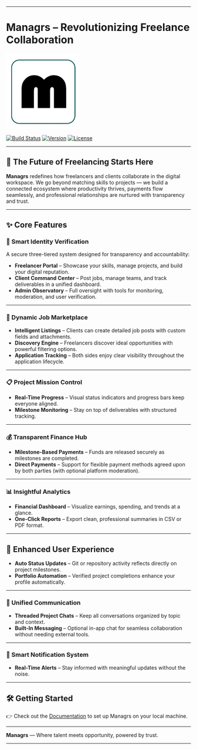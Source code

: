 
---

# **Managrs – Revolutionizing Freelance Collaboration**

<img src="./Code/Managr/src/assets/m_logo.jpg" alt="Managrs Logo" width="200"/>

[![Build Status](https://img.shields.io/travis/managrs/platform/master.svg)](https://travis-ci.org/managrs/platform)
[![Version](https://img.shields.io/badge/version-0.1.0-blue.svg)](https://github.com/managrs/platform/releases)
[![License](https://img.shields.io/badge/license-MIT-green.svg)](LICENSE)

---

## 🚀 The Future of Freelancing Starts Here

**Managrs** redefines how freelancers and clients collaborate in the digital workspace. We go beyond matching skills to projects — we build a connected ecosystem where productivity thrives, payments flow seamlessly, and professional relationships are nurtured with transparency and trust.

---

## ✨ Core Features

### 🔐 Smart Identity Verification

A secure three-tiered system designed for transparency and accountability:

* **Freelancer Portal** – Showcase your skills, manage projects, and build your digital reputation.
* **Client Command Center** – Post jobs, manage teams, and track deliverables in a unified dashboard.
* **Admin Observatory** – Full oversight with tools for monitoring, moderation, and user verification.

---

### 💼 Dynamic Job Marketplace

* **Intelligent Listings** – Clients can create detailed job posts with custom fields and attachments.
* **Discovery Engine** – Freelancers discover ideal opportunities with powerful filtering options.
* **Application Tracking** – Both sides enjoy clear visibility throughout the application lifecycle.

---

### 📋 Project Mission Control

* **Real-Time Progress** – Visual status indicators and progress bars keep everyone aligned.
* **Milestone Monitoring** – Stay on top of deliverables with structured tracking.

---

### 💰 Transparent Finance Hub

* **Milestone-Based Payments** – Funds are released securely as milestones are completed.
* **Direct Payments** – Support for flexible payment methods agreed upon by both parties (with optional platform moderation).

---

### 📊 Insightful Analytics

* **Financial Dashboard** – Visualize earnings, spending, and trends at a glance.
* **One-Click Reports** – Export clean, professional summaries in CSV or PDF format.

---

## 🌟 Enhanced User Experience

* **Auto Status Updates** – Git or repository activity reflects directly on project milestones.
* **Portfolio Automation** – Verified project completions enhance your profile automatically.

---

### 💬 Unified Communication

* **Threaded Project Chats** – Keep all conversations organized by topic and context.
* **Built-In Messaging** – Optional in-app chat for seamless collaboration without needing external tools.

---

### 🔔 Smart Notification System

* **Real-Time Alerts** – Stay informed with meaningful updates without the noise.

---

## 🛠️ Getting Started

👉 Check out the [Documentation](./Documentation/Running%20App.md) to set up Managrs on your local machine.

---

**Managrs** — Where talent meets opportunity, powered by trust.

---

